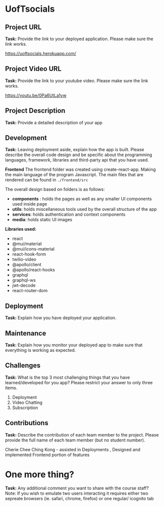 # UofTsocials

## Project URL

**Task:** Provide the link to your deployed application. Please make sure the link works. 

https://uoftsocials.herokuapp.com/
## Project Video URL 

**Task:** Provide the link to your youtube video. Please make sure the link works. 

https://youtu.be/0Pa6UtLa1yw

## Project Description

**Task:** Provide a detailed description of your app

## Development

**Task:** Leaving deployment aside, explain how the app is built. Please describe the overall code design and be specific about the programming languages, framework, libraries and third-party api that you have used. 

**Frontend**
The frontend folder was created using create-react-app. Making the main language of the program Javascript. The main files that are rendered can be found in `./frontend/src`

The overall design based on folders is as follows: 
- **components** : holds the pages as well as any smaller UI components used inside page 
- **utils**: holds miscellaneous tools used by the overall structure of the app 
- **services**: holds authentication and context components 
- **media**: holds static UI images 

**Libraries used:** 
- react
- @mui/material
- @mui/icons-material 
- react-hook-form
- twilio-video
- @apollo/client
- @apollo/react-hooks
- graphql
- graphql-ws 
- jwt-decode
- react-router-dom 


## Deployment

**Task:** Explain how you have deployed your application. 

## Maintenance

**Task:** Explain how you monitor your deployed app to make sure that everything is working as expected.

## Challenges

**Task:** What is the top 3 most challenging things that you have learned/developed for you app? Please restrict your answer to only three items. 

1. Deployment 
2. Video Chatting  
3. Subscription 

## Contributions

**Task:** Describe the contribution of each team member to the project. Please provide the full name of each team member (but no student number). 

Cherie Chee Ching Kong - assisted in Deployments , Designed and implemented Frontend portion of features 

# One more thing? 

**Task:** Any additional comment you want to share with the course staff? 
 Note: If you wish to emulate two users interacting it requires either two sepreate browsers (ie. safari, chrome, firefox) or one regular/ icognito tab  